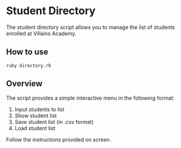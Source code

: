 # Student Directory #

The student directory script allows you to manage the list of students enrolled at Villains Academy.

## How to use ##

```shell
ruby directory.rb
```

## Overview ##

The script provides a simple interactive menu in the following format:

1. Input students to list
2. Show student list
3. Save student list (in .csv format)
4. Load student list

Follow the instructions provided on screen.
